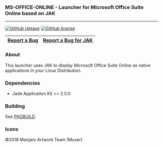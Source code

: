 ### MS-OFFICE-ONLINE - Launcher for Microsoft Office Suite Online based on JAK
---------

[![GitHub release](https://img.shields.io/github/release/manjaro/ms-office-online-launcher.svg)](https://github.com/manjaro/ms-office-online-launcher/releases)
[![GitHub license](https://img.shields.io/github/license/manjaro/ms-office-online-launcher.svg)](https://github.com/manjaro/ms-office-online-launcher/blob/master/LICENSE)

| [Report a Bug](https://github.com/manjaro/ms-office-online-launcher/issues/new) | [Report a Bug for JAK](https://github.com/codesardine/Jade-Application-Kit/issues/new)
|:-----------------------------------------:|:-----------------------------------------:|

### About

This launcher uses JAK to display Microsoft Office Suite Online as native applications in your Linux Distribution.

### Dependencies

* Jade Application Kit >= 2.0.0

### Building

See [PKGBUILD](https://github.com/manjaro/packages-community/raw/master/ms-office-online/PKGBUILD)

### Icons

©2018 Manjaro Artwork Team (Muser)
